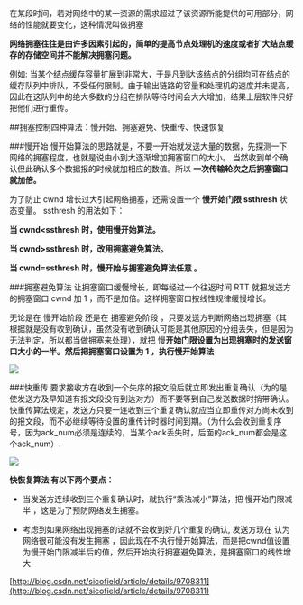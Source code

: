 在某段时间，若对网络中的某一资源的需求超过了该资源所能提供的可用部分，网络的性能就要变化，这种情况叫做拥塞


 **网络拥塞往往是由许多因素引起的，简单的提高节点处理机的速度或者扩大结点缓存的存储空间并不能解决拥塞问题。**

例如:
当某个结点缓存容量扩展到非常大，于是凡到达该结点的分组均可在结点的缓存队列中排队，不受任何限制。由于输出链路的容量和处理机的速度并未提高，因此在这队列中的绝大多数的分组在排队等待时间会大大增加，结果上层软件只好把他们进行重传。


##拥塞控制四种算法：慢开始、拥塞避免、快重传、快速恢复


###慢开始
慢开始算法的思路就是，不要一开始就发送大量的数据，先探测一下网络的拥塞程度，也就是说由小到大逐渐增加拥塞窗口的大小。 当然收到单个确认但此确认多个数据报的时候就加相应的数值。所以 **一次传输轮次之后拥塞窗口就加倍。**




为了防止 cwnd 增长过大引起网络拥塞，还需设置一个 **慢开始门限 ssthresh** 状态变量。 ssthresh 的用法如下：

**当 cwnd<ssthresh 时，使用慢开始算法。**

**当 cwnd>ssthresh 时，改用拥塞避免算法。**

**当 cwnd=ssthresh 时，慢开始与拥塞避免算法任意 。**


###拥塞避免算法
让拥塞窗口缓慢增长，即每经过一个往返时间 RTT 就把发送方的拥塞窗口 cwnd 加 1 ，而不是加倍。这样拥塞窗口按线性规律缓慢增长。



  无论是在 慢开始阶段 还是在 拥塞避免阶段 ，只要发送方判断网络出现拥塞（其根据就是没有收到确认，虽然没有收到确认可能是其他原因的分组丢失，但是因为无法判定，所以都当做拥塞来处理），就把 慢**开始门限设置为出现拥塞时的发送窗口大小的一半。然后把拥塞窗口设置为 1 ，执行慢开始算法**

![](http://i.imgur.com/uSQ3i2E.jpg)





###快重传
 要求接收方在收到一个失序的报文段后就立即发出重复确认（为的是使发送方及早知道有报文段没有到达对方）而不要等到自己发送数据时捎带确认。快重传算法规定，发送方只要一连收到三个重复确认就应当立即重传对方尚未收到的报文段，而不必继续等待设置的重传计时器时间到期。（为什么会收到重复序号，因为ack_num必须是连续的，当某个ack丢失时，后面的ack_num都会是这个ack_num）.

![](http://i.imgur.com/3CuBCxf.jpg)



  **快恢复算法 有以下两个要点：**
     
- 当发送方连续收到三个重复确认时，就执行“乘法减小”算法，把 慢开始门限减半 ，这是为了预防网络发生拥塞。

- 考虑到如果网络出现拥塞的话就不会收到好几个重复的确认, 发送方现在 认为网络很可能没有发生拥塞 ，因此现在不执行慢开始算法，而是把cwnd值设置为慢开始门限减半后的值，然后开始执行拥塞避免算法，是拥塞窗口的线性增大


[http://blog.csdn.net/sicofield/article/details/9708311](http://blog.csdn.net/sicofield/article/details/9708311)
